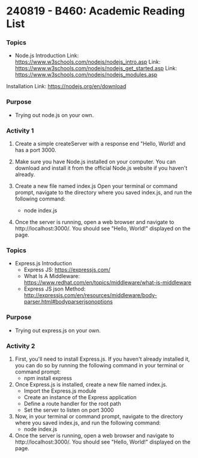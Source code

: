 # 240819 - B460: Academic Reading List

### **Topics**
- Node.js Introduction
Link: https://www.w3schools.com/nodejs/nodejs_intro.asp
Link: https://www.w3schools.com/nodejs/nodejs_get_started.asp
Link: https://www.w3schools.com/nodejs/nodejs_modules.asp

Installation Link: https://nodejs.org/en/download

### **Purpose**
- Trying out node.js on your own.

### **Activity 1**

1. Create a simple createServer with a response end "Hello, World! and has a port 3000.

2. Make sure you have Node.js installed on your computer. You can download and install it from the official Node.js website if you haven't already.

3. Create a new file named index.js
Open your terminal or command prompt, navigate to the directory where you saved index.js, and run the following command:
	- node index.js
4. Once the server is running, open a web browser and navigate to http://localhost:3000/. You should see "Hello, World!" displayed on the page.



### **Topics**
- Express.js Introduction
	- Express JS: https://expressjs.com/
	- What Is A Middleware: https://www.redhat.com/en/topics/middleware/what-is-middleware
	- Express JS json Method: 
http://expressjs.com/en/resources/middleware/body-parser.html#bodyparserjsonoptions

### **Purpose**
- Trying out express.js on your own.

### **Activity 2**

1. First, you'll need to install Express.js. If you haven't already installed it, you can do so by running the following command in your terminal or command prompt:
	- npm install express
2. Once Express.js is installed, create a new file named index.js.
	- Import the Express.js module
	- Create an instance of the Express application
	- Define a route handler for the root path
	- Set the server to listen on port 3000
3. Now, in your terminal or command prompt, navigate to the directory where you saved index.js, and run the following command:
	- node index.js
4. Once the server is running, open a web browser and navigate to http://localhost:3000/. You should see "Hello, World!" displayed on the page.